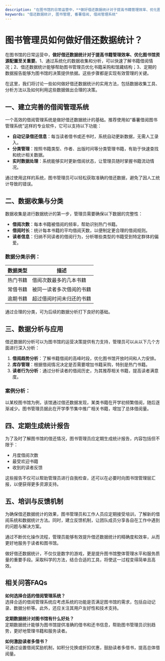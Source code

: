 ```yaml
---
description: "在图书馆的日常运营中，**做好借还数据统计对于提高书籍管理效率、优化图书馆资源配置至关重要**。1、通过系统化的数据收集和分析，可以快速了解书籍借阅情况；2、借还数据统计能够帮助图书管理员优化书籍采购和馆藏结构；3、定期的数据报告能够为图书馆的决策提供依据。这些步骤都是实现有效管理的关键。"
keywords: "借还数据统计, 图书管理, 番薯借阅, 借阅管理系统"
---
```

# 图书管理员如何做好借还数据统计？

在图书馆的日常运营中，**做好借还数据统计对于提高书籍管理效率、优化图书馆资源配置至关重要**。1、通过系统化的数据收集和分析，可以快速了解书籍借阅情况；2、借还数据统计能够帮助图书管理员优化书籍采购和馆藏结构；3、定期的数据报告能够为图书馆的决策提供依据。这些步骤都是实现有效管理的关键。

在这里，我们将讨论一些如何做好借还数据统计的实用方法，包括数据收集工具、分析方法以及如何利用这些数据做出合理的决策。

## **一、建立完善的借阅管理系统**

一个高效的借阅管理系统是做好借还数据统计的基础。推荐使用如“番薯借阅图书管理系统”这样的专业软件，它可以支持以下功能：

- **自动记录借还信息**：每当读者借书或还书时，系统自动更新数据，无需人工录入。
- **分类管理**：按照书籍类型、作者、出版时间等分类管理书籍，有助于快速查找和统计相关数据。
- **实时数据处理**：系统能够实时更新借阅状态，让管理员随时掌握书籍流动情况。

通过使用这样的系统，图书管理员可以轻松获取准确的借还数据，避免了因人工统计导致的错误。

## **二、数据收集与分类**

数据收集是进行数据统计的第一步，管理员需要确保以下数据的完整性：

- **借阅次数**：每本书籍被借阅的频率，帮助识别热门书籍。
- **借阅时长**：统计每本书籍的平均借阅天数，以便制定更合理的借阅规则。
- **读者信息**：归纳不同读者的借阅行为，分析哪些类型的书籍受到特定群体的偏爱。

### **数据分类示例：**

| 数据类型   | 描述                       |
|------------|----------------------------|
| 热门书籍   | 借阅次数最多的几本书籍    |
| 常借书籍   | 被同一读者多次借阅的书籍  |
| 逾期书籍   | 超过借阅时间未归还的书籍  |

通过合理的分类，可为后续的数据分析打下良好的基础。

## **三、数据分析与应用**

借还数据的分析可以为图书馆的运营决策提供有力支持，管理员可以从以下几个方面进行深入分析：

1. **借阅趋势分析**：了解书籍借阅的高峰时段，优化图书馆开放时间和人力安排。
2. **库存管理**：根据借阅情况决定是否需要增加书籍采购，特别是热门书籍。
3. **读者行为分析**：通过分析读者的借阅历史，为其推荐相关书籍，提高读者满意度。

### **案例分析：**

以某校图书馆为例，该馆通过借还数据发现，某类书籍在开学初频繁借阅，随后逐渐减少。图书管理员据此在开学季节集中推广相关书籍，增加了总体借阅量。

## **四、定期生成统计报告**

为了及时了解图书馆的借还情况，图书管理员应定期生成统计报告，内容包括但不限于：

- 月度借阅次数
- 最受欢迎书籍
- 收到的读者反馈

这些报告不仅可以帮助管理员进行自我检查，还可以在必要时向图书馆管理层汇报，以便获得更多资源支持。

## **五、培训与反馈机制**

为确保借还数据统计的效果，图书管理员和工作人员应定期接受培训，了解新的借阅系统和数据统计方法。同时，建立反馈机制，让团队成员分享各自在工作中遇到的问题与解决方案。

通过不断优化操作流程，管理员能够有效提升借还数据统计的精确度和效率，从而更好地服务于读者和图书馆。

做好借还数据统计，不仅仅是数字的游戏，更是提升图书馆整体管理水平和服务质量的重要手段。采取科学的方法，结合合适的工具，将使这一过程变得简单且高效。

## 相关问答FAQs

**如何选择合适的借阅管理系统？**  
选择合适的借阅管理系统应考虑系统的功能是否满足图书馆的需求，包括自动记录、数据分析等。此外，还应关注其用户友好性和技术支持。

**定期数据统计对图书馆有什么好处？**  
定期数据统计能够为图书馆提供准确的借书和还书信息，帮助图书管理员识别趋势，更好地管理书籍和服务读者。

**如何激励读者多借书？**  
可通过设置借阅奖励机制，如积分兑换或折扣优惠，鼓励读者多借书，提高总体借阅量。
